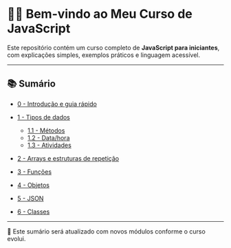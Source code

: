
# 👨‍🏫 Bem-vindo ao Meu Curso de JavaScript

Este repositório contém um curso completo de **JavaScript para iniciantes**, com explicações simples, exemplos práticos e linguagem acessível.

---

## 📚 Sumário

* [0 - Introdução e guia rápido](https://github.com/betim009/meu_curso_javascript/tree/main/conteudo_js/conteudos/0_intro)
* [1 - Tipos de dados](https://github.com/betim009/meu_curso_javascript/tree/main/conteudo_js/conteudos/1_dados)
    - [1.1 - Métodos](https://github.com/betim009/meu_curso_javascript/blob/main/conteudo_js/conteudos/1_dados/readme_methods.md)
    - [1.2 - Data/hora](https://github.com/betim009/meu_curso_javascript/blob/main/conteudo_js/conteudos/1_dados/readme_date.md)
    - [1.3 - Atividades](https://github.com/betim009/meu_curso_javascript/blob/main/conteudo_js/conteudos/1_dados/atividades.md)
    
* [2 - Arrays e estruturas de repetição](https://github.com/betim009/meu_curso_javascript/tree/main/conteudo_js/conteudos/2_arrays-loops)
* [3 - Funções](https://github.com/betim009/meu_curso_javascript/tree/main/conteudo_js/conteudos/3_funcoes)
* [4 - Objetos](https://github.com/betim009/meu_curso_javascript/tree/main/conteudo_js/conteudos/4_objetos)
* [5 - JSON](https://github.com/betim009/meu_curso_javascript/tree/main/conteudo_js/conteudos/5_json)
* [6 - Classes](https://github.com/betim009/meu_curso_javascript/tree/main/conteudo_js/conteudos/6_classes)

---

📌 Este sumário será atualizado com novos módulos conforme o curso evolui.
